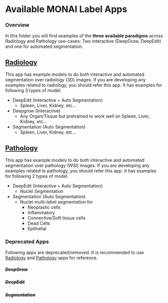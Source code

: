 # Available MONAI Label Apps

### Overview

In this folder you will find examples of the **three available paradigms** across Radiology and Pathology use-cases: Two interactive (DeepGrow, DeepEdit) and one for automated segmentation.

## [Radiology](./radiology)

This app has example models to do both interactive and automated segmentation over radiology (3D) images.
If you are developing any examples related to radiology, you should refer this app.  It has examples for following 3 types of model.
- DeepEdit (Interactive + Auto Segmentation)
  - Spleen, Liver, Kidney, etc...
- Deepgrow (Interactive)
  - Any Organ/Tissue but pretrained to work well on Spleen, Liver, Kidney, etc...
- Segmentation (Auto Segmentation)
  - Spleen, Liver, Kidney, etc...


## [Pathology](./pathology)

This app has example models to do both interactive and automated segmentation over pathology (WSI) images.
If you are developing any examples related to pathology, you should refer this app.  It has examples for following 2 types of model.
- DeepEdit (Interactive + Auto Segmentation)
  - Nuclei Segmentation
- Segmentation (Auto Segmentation)
  - Nuclei multi-label segmentation for
    - Neoplastic cells
    - Inflammatory
    - Connective/Soft tissue cells
    - Dead Cells
    - Epithelial


### Deprecated Apps
Following apps are deprecated/removed.  It is recommended to use [Radiology](./radiology) and [Pathology](./pathology) apps for reference.

##### ~~DeepGrow~~

##### ~~DeepEdit~~

##### ~~Segmentation~~



